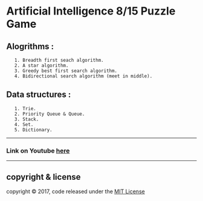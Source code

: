 # Artificial Intelligence 8/15 Puzzle Game

## Alogrithms :
       1. Breadth first seach algorithm.
       2. A star algorithm.
       3. Greedy best first search algorithm.
       4. Bidirectional search algorithm (meet in middle).
## Data structures :
       1. Trie.
       2. Priority Queue & Queue.
       3. Stack.
       4. Set.
       5. Dictionary.
---
### Link on Youtube [here](https://www.youtube.com/watch?v=1DyJ6NtVp3k&t=1s)
---
## copyright & license
copyright © 2017, code released under the [MIT License](LICENSE)
